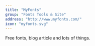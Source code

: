 ```yaml
---
title: "MyFonts"
group: "Fonts Tools & Site"
address: "http://www.myfonts.com/"
icon: "myfonts.svg"
---
```


Free fonts, blog article and lots of things.
